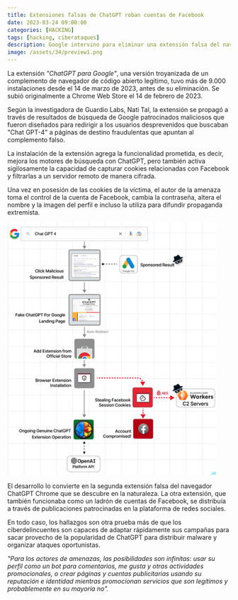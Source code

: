 ```yaml
---
title: Extensiones falsas de ChatGPT roban cuentas de Facebook
date: 2023-03-24 09:00:00 
categories: [HACKING]
tags: [hacking, ciberataques]
description: Google intervino para eliminar una extensión falsa del navegador Chrome de la tienda web oficial que se hizo pasar por el servicio ChatGPT de OpenAI para recolectar cookies de sesión de Facebook y secuestrar las cuentas.
image: /assets/34/preview1.png
--- 
```


La extensión *"ChatGPT para Google"*, una versión troyanizada de un complemento de navegador de código abierto legítimo, tuvo más de 9.000 instalaciones desde el 14 de marzo de 2023, antes de su eliminación. Se subió originalmente a Chrome Web Store el 14 de febrero de 2023.

Según la investigadora de Guardio Labs, Nati Tal, la extensión se propagó a través de resultados de búsqueda de Google patrocinados maliciosos que fueron diseñados para redirigir a los usuarios desprevenidos que buscaban "Chat GPT-4" a páginas de destino fraudulentas que apuntan al complemento falso.

La instalación de la extensión agrega la funcionalidad prometida, es decir, mejora los motores de búsqueda con ChatGPT, pero también activa sigilosamente la capacidad de capturar cookies relacionadas con Facebook y filtrarlas a un servidor remoto de manera cifrada.

Una vez en posesión de las cookies de la víctima, el autor de la amenaza toma el control de la cuenta de Facebook, cambia la contraseña, altera el nombre y la imagen del perfil e incluso la utiliza para difundir propaganda extremista.

![Imagen 01](/assets/34/034-01.png)

El desarrollo lo convierte en la segunda extensión falsa del navegador ChatGPT Chrome que se descubre en la naturaleza. La otra extensión, que también funcionaba como un ladrón de cuentas de Facebook, se distribuía a través de publicaciones patrocinadas en la plataforma de redes sociales.

En todo caso, los hallazgos son otra prueba más de que los ciberdelincuentes son capaces de adaptar rápidamente sus campañas para sacar provecho de la popularidad de ChatGPT para distribuir malware y organizar ataques oportunistas.

*"Para los actores de amenazas, las posibilidades son infinitas: usar su perfil como un bot para comentarios, me gusta y otras actividades promocionales, o crear páginas y cuentas publicitarias usando su reputación e identidad mientras promocionan servicios que son legítimos y probablemente en su mayoría no".*

